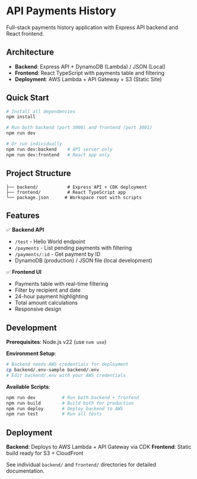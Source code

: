 # API Payments History

Full-stack payments history application with Express API backend and React frontend.

## Architecture

- **Backend**: Express API + DynamoDB (Lambda) / JSON (Local)
- **Frontend**: React TypeScript with payments table and filtering
- **Deployment**: AWS Lambda + API Gateway + S3 (Static Site)

## Quick Start

```bash
# Install all dependencies
npm install

# Run both backend (port 3000) and frontend (port 3001)
npm run dev

# Or run individually
npm run dev:backend    # API server only
npm run dev:frontend   # React app only
```

## Project Structure

```
├── backend/           # Express API + CDK deployment
├── frontend/          # React TypeScript app
└── package.json      # Workspace root with scripts
```

## Features

✅ **Backend API**
- `/test` - Hello World endpoint
- `/payments` - List pending payments with filtering
- `/payments/:id` - Get payment by ID
- DynamoDB (production) / JSON file (local development)

✅ **Frontend UI**
- Payments table with real-time filtering
- Filter by recipient and date
- 24-hour payment highlighting
- Total amount calculations
- Responsive design

## Development

**Prerequisites**: Node.js v22 (use `nvm use`)

**Environment Setup**:
```bash
# Backend needs AWS credentials for deployment
cp backend/.env-sample backend/.env
# Edit backend/.env with your AWS credentials
```

**Available Scripts**:
```bash
npm run dev          # Run both backend + frontend
npm run build        # Build both for production
npm run deploy       # Deploy backend to AWS
npm run test         # Run all tests
```

## Deployment

**Backend**: Deploys to AWS Lambda + API Gateway via CDK
**Frontend**: Static build ready for S3 + CloudFront

See individual `backend/` and `frontend/` directories for detailed documentation.
